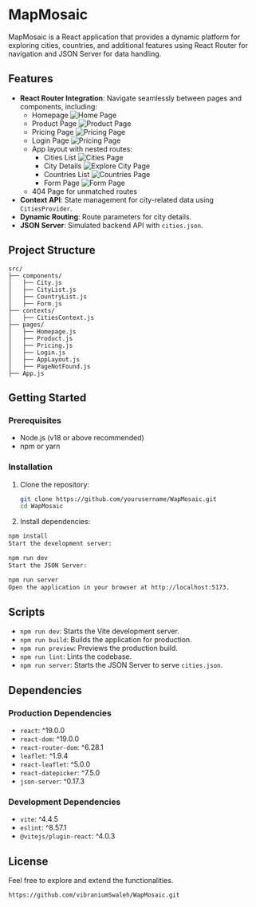 # MapMosaic

MapMosaic is a React application that provides a dynamic platform for exploring cities, countries, and additional features using React Router for navigation and JSON Server for data handling.

## Features

- **React Router Integration**: Navigate seamlessly between pages and components, including:
  - Homepage
    ![Home Page](public/screenshots/Home.png)
  - Product Page
    ![Product Page](public/screenshots/Product.png)
  - Pricing Page
    ![Pricing Page](public/screenshots/Pricing.png)
  - Login Page
    ![Pricing Page](public/screenshots/Login.png)
  - App layout with nested routes:
    - Cities List
      ![Cities Page](public/screenshots/Cities.png)
    - City Details
      ![Explore City Page](public/screenshots/Explore_Cities.png)
    - Countries List
      ![Countries Page](public/screenshots/Countries.png)
    - Form Page
      ![Form Page](public/screenshots/Add_Cities.png)
  - 404 Page for unmatched routes
- **Context API**: State management for city-related data using `CitiesProvider`.
- **Dynamic Routing**: Route parameters for city details.
- **JSON Server**: Simulated backend API with `cities.json`.

## Project Structure

```plaintext
src/
├── components/
│   ├── City.js
│   ├── CityList.js
│   ├── CountryList.js
│   ├── Form.js
├── contexts/
│   ├── CitiesContext.js
├── pages/
│   ├── Homepage.js
│   ├── Product.js
│   ├── Pricing.js
│   ├── Login.js
│   ├── AppLayout.js
│   ├── PageNotFound.js
├── App.js
```

## Getting Started

### Prerequisites

- Node.js (v18 or above recommended)
- npm or yarn

### Installation

1. Clone the repository:

   ```bash
   git clone https://github.com/yourusername/WapMosaic.git
   cd WapMosaic
   ```

2. Install dependencies:

```bash
npm install
Start the development server:
```

```bash
npm run dev
Start the JSON Server:
```

```bash
npm run server
Open the application in your browser at http://localhost:5173.
```

## Scripts

- `npm run dev`: Starts the Vite development server.
- `npm run build`: Builds the application for production.
- `npm run preview`: Previews the production build.
- `npm run lint`: Lints the codebase.
- `npm run server`: Starts the JSON Server to serve `cities.json`.

## Dependencies

### Production Dependencies

- `react`: ^19.0.0
- `react-dom`: ^19.0.0
- `react-router-dom`: ^6.28.1
- `leaflet`: ^1.9.4
- `react-leaflet`: ^5.0.0
- `react-datepicker`: ^7.5.0
- `json-server`: ^0.17.3

### Development Dependencies

- `vite`: ^4.4.5
- `eslint`: ^8.57.1
- `@vitejs/plugin-react`: ^4.0.3

## License

Feel free to explore and extend the functionalities.

`https://github.com/vibraniumSwaleh/WapMosaic.git`
